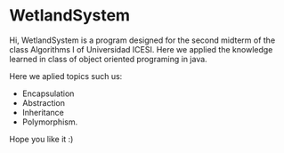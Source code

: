# WetlandSystem

Hi, WetlandSystem is a program designed for the second midterm of the class Algorithms I of Universidad ICESI. Here we applied the knowledge learned in class of object oriented programing in java. 

Here we aplied topics such us:

* Encapsulation 
* Abstraction
* Inheritance
* Polymorphism.

Hope you like it :)
